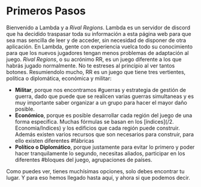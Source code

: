 
# Primeros Pasos

Bienvenido a Lambda y a _Rival Regions_. Lambda es un servidor de discord que ha decidido traspasar toda su información a esta página web para que sea mas sencilla de leer y de acceder, sin necesidad de disponer de otra aplicación. En Lambda, gente con experiencia vuelca todo su conocimiento para que los nuevos jugadores tengan menos problemas de adaptación al juego. _Rival Regions_, o su acrónimo RR, es un juego diferente a los que habrás jugado normalmente. No te estreses al principio al ver tantos botones. Resumiendolo mucho, RR es un juego que tiene tres vertientes, política o diplomática, económica y militar:

- **Militar**, porque nos encontramos #guerras y estrategia de gestión de guerra, dado que puede que se realicen varias guerras simultaneas y es muy importante saber organizar a un grupo para hacer el mayor daño posible.
- **Económico**, porque es posible desarrollar cada región del juego de una forma específica. Muchas fórmulas se basan en los [índices](/2. Economia/Indices) y los edificios que cada región puede construir. Además existen varios recursos que son necesarios para construir, para ello existen diferentes #fábricas
- **Político o Diplomático**, porque justamente para evitar lo primero y poder hacer tranquilamente lo segundo, necesitas aliados, participar en los diferentes #bloques del juego, agrupaciones de países.

Como puedes ver, tienes muchísimas opciones, solo debes encontrar tu lugar.   Y para eso hemos llegado hasta aquí, y ahora si que podemos decir.
<!--stackedit_data:
eyJoaXN0b3J5IjpbNzAzNzQzODcwLC05MzIwODgwMCwtMTA5Nj
I5NzUzNV19
-->